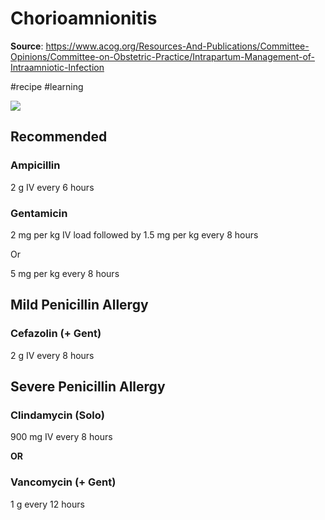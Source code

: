 # Chorioamnionitis
**Source**: https://www.acog.org/Resources-And-Publications/Committee-Opinions/Committee-on-Obstetric-Practice/Intrapartum-Management-of-Intraamniotic-Infection

#recipe
#learning

![](Chorioamnionitis/AE762CFF-B7E9-4A6E-932E-03301D18F508.png)

## Recommended
### Ampicillin

2 g IV every 6 hours

### Gentamicin

2 mg per kg IV load followed by 1.5 mg per kg every 8 hours

Or 

5 mg per kg every 8 hours

## Mild Penicillin Allergy
### Cefazolin (+ Gent)

2 g IV every 8 hours

## Severe Penicillin Allergy
### Clindamycin (Solo)

900 mg IV every 8 hours

**OR**

### Vancomycin (+ Gent)

1 g every 12 hours

